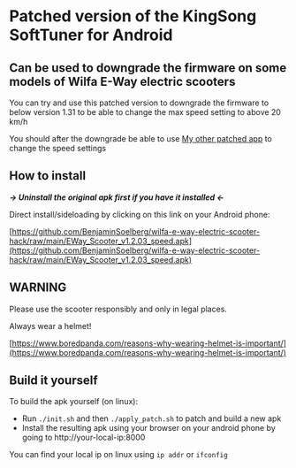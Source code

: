 # Patched version of the KingSong SoftTuner for Android 

## Can be used to downgrade the firmware on some models of Wilfa E-Way electric scooters

You can try and use this patched version to downgrade the firmware to below version 1.31 to be able to change the max speed setting to above 20 km/h

You should after the downgrade be able to use [My other patched app](https://github.com/BenjaminSoelberg/wilfa-e-way-electric-scooter-hack/) to change the speed settings

## How to install

***-> Uninstall the original apk first if you have it installed <-***

Direct install/sideloading by clicking on this link on your Android phone: 

[https://github.com/BenjaminSoelberg/wilfa-e-way-electric-scooter-hack/raw/main/EWay_Scooter_v1.2.03_speed.apk](https://github.com/BenjaminSoelberg/wilfa-e-way-electric-scooter-hack/raw/main/EWay_Scooter_v1.2.03_speed.apk)

## WARNING

Please use the scooter responsibly and only in legal places.

Always wear a helmet!

[https://www.boredpanda.com/reasons-why-wearing-helmet-is-important/](https://www.boredpanda.com/reasons-why-wearing-helmet-is-important/)

## Build it yourself

To build the apk yourself (on linux):

* Run `./init.sh` and then `./apply_patch.sh` to patch and build a new apk
* Install the resulting apk using your browser on your android phone by going to http://your-local-ip:8000

You can find your local ip on linux using `ip addr` or `ifconfig`
